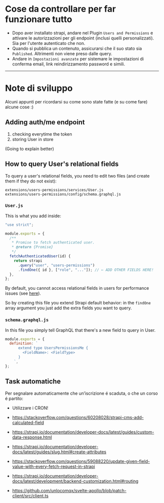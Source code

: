 # Cose da controllare per far funzionare tutto

- Dopo aver installato strapi, andare nel Plugin `Users and Permissions` e attivare le autorizzazioni per gli endpoint (inclusi quelli personalizzati). Sia per l'utente autenticato che non.
- Quando si pubblica un contenuto, assicurarsi che il suo stato sia `Published`. Altrimenti non viene preso dalle query.
- Andare in `Impostazioni avanzate` per sistemare le impostazioni di conferma email, link reindirizzamento password e simili.

---

# Note di sviluppo

Alcuni appunti per ricordarsi su come sono state fatte (e su come fare) alcune cose :)

## Adding auth/me endpoint

1. checking everytime the token
2. storing User in store

(Going to explain better)

## How to query User's relational fields

To query a user's relational fields, you need to edit two files (and create them if they do not exist):

```
extensions/users-permissions/services/User.js
extensions/users-permissions/config/schema.graphql.js
```

### `User.js`

This is what you add inside:

```js
"use strict";

module.exports = {
  /**
   * Promise to fetch authenticated user.
   * @return {Promise}
   */
  fetchAuthenticatedUser(id) {
    return strapi
      .query("user", "users-permissions")
      .findOne({ id }, ["role", "..."]); // ← ADD OTHER FIELDS HERE!
  },
};
```

By default, you cannot access relational fields in users for performance issues (see [here](https://forum.strapi.io/t/get-currrent-logged-user-with-custom-data-added-to-the-user-collection-type/1024/2)).

So by creating this file you extend Strapi default behavior: in the `findOne` array argument you just add the extra fields you want to query.

### `schema.graphql.js`

In this file you simply tell GraphQL that there's a new field to query in User.

```js
module.exports = {
  definition: `
      extend type UsersPermissionsMe {
        <FieldName>: <FieldType>
      }
    `,
};
```

## Task automatiche

Per segnalare automaticamente che un’iscrizione é scaduta, o che un corso é partito:

- Utilizzare i CRON!

- https://stackoverflow.com/questions/60208028/strapi-cms-add-calculated-field
- https://strapi.io/documentation/developer-docs/latest/guides/custom-data-response.html
- https://strapi.io/documentation/developer-docs/latest/guides/slug.html#create-attributes
- https://stackoverflow.com/questions/59088220/update-given-field-value-with-every-fetch-request-in-strapi
- https://strapi.io/documentation/developer-docs/latest/development/backend-customization.html#routing
- https://github.com/unlocomqx/svelte-apollo/blob/patch-client/src/client.ts
